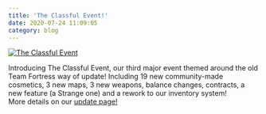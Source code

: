 ```yaml
---
title: 'The Classful Event!'
date: 2020-07-24 11:09:05
category: blog
---
```


<a class="no-anim-underline" href="{{site.url}}/classful"><img src="{{site.url}}/cdn/assets/images/blogposts/59/blogpostimage.jpg" alt="The Classful Event" title="The Classful Event"></a>
<p>Introducing The Classful Event, our third major event themed around the old Team Fortress way of update! Including 19 new community-made cosmetics, 3 new maps, 3 new weapons, balance changes, contracts, a new feature (a Strange one) and a rework to our inventory system!<br>More details on our <a href="{{site.url}}/classful">update page!</a></p>

